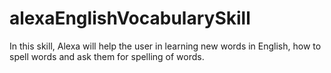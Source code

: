# alexaEnglishVocabularySkill
In this skill, Alexa will help the user in learning new words in English, how to spell words and ask them for spelling of words.
